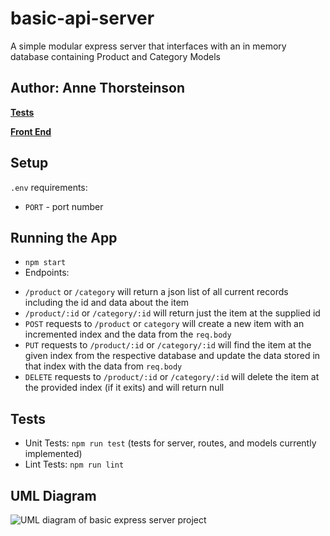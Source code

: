 # basic-api-server

A simple modular express server that interfaces with an in memory database containing Product and Category Models

## Author: Anne Thorsteinson

**[Tests](https://github.com/AnneThor/basic-api-server/actions)**

**[Front End](https://basic-api-server-annethor.herokuapp.com/)**

## Setup

```.env``` requirements:

- ```PORT``` - port number

## Running the App

- ```npm start```
- Endpoints:
* ```/product``` or ```/category``` will return a json list of all current records including the id and data about the item
* ```/product/:id``` or ```/category/:id``` will return just the item at the supplied id
* ```POST``` requests to ```/product``` or ```category``` will create a new item with an incremented index and the data from the ```req.body```
* ```PUT``` requests to ```/product/:id``` or ```/category/:id``` will find the item at the given index from the respective database and update the data stored in that index with the data from ```req.body```
* ```DELETE``` requests to ```/product/:id``` or ```/category/:id``` will delete the item at the provided index (if it exits) and will return null

## Tests

- Unit Tests: ```npm run test``` (tests for server, routes, and models currently implemented)
- Lint Tests: ```npm run lint```


## UML Diagram

![UML diagram of basic express server project](./Lab03.png)
